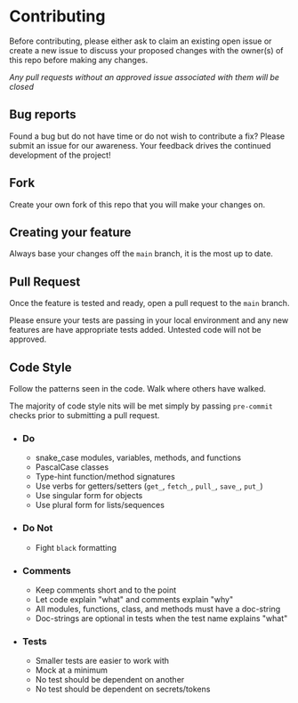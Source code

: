 # Contributing

Before contributing, please either ask to claim an existing open issue or create a new issue to discuss your proposed changes with the owner(s) of this repo before making any changes.

*Any pull requests without an approved issue associated with them will be closed*

## Bug reports

Found a bug but do not have time or do not wish to contribute a fix? Please submit an issue for our awareness. Your feedback drives the continued development of the project!

## Fork

Create your own fork of this repo that you will make your changes on.

## Creating your feature

Always base your changes off the `main` branch, it is the most up to date.

## Pull Request

Once the feature is tested and ready, open a pull request to the `main` branch.

Please ensure your tests are passing in your local environment and any new features are have appropriate tests added.  Untested code will not be approved.

## Code Style

Follow the patterns seen in the code. Walk where others have walked.

The majority of code style nits will be met simply by passing `pre-commit` checks prior to submitting a pull request.

- ### Do
  - snake_case modules, variables, methods, and functions
  - PascalCase classes
  - Type-hint function/method signatures
  - Use verbs for getters/setters (`get_`, `fetch_`, `pull_`, `save_`, `put_`)
  - Use singular form for objects
  - Use plural form for lists/sequences
- ### Do Not
  - Fight `black` formatting
- ### Comments
  - Keep comments short and to the point
  - Let code explain "what" and comments explain "why"
  - All modules, functions, class, and methods must have a doc-string
  - Doc-strings are optional in tests when the test name explains "what"
- ### Tests
  - Smaller tests are easier to work with
  - Mock at a minimum
  - No test should be dependent on another
  - No test should be dependent on secrets/tokens
